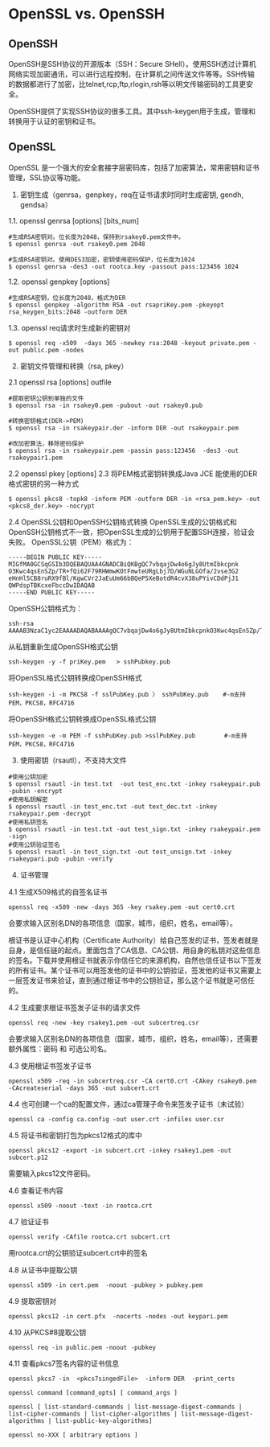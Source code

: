 # OpenSSL vs. OpenSSH

## OpenSSH
OpenSSH是SSH协议的开源版本（SSH：Secure SHell）。使用SSH透过计算机网络实现加密通讯，可以进行远程控制，在计算机之间传送文件等等。SSH传输的数据都进行了加密，比telnet,rcp,ftp,rlogin,rsh等以明文传输密码的工具更安全。

OpenSSH提供了实现SSH协议的很多工具。其中ssh-keygen用于生成，管理和转换用于认证的密钥和证书。

## OpenSSL
OpenSSL 是一个强大的安全套接字层密码库，包括了加密算法，常用密钥和证书管理，SSL协议等功能。

1. 密钥生成（genrsa，genpkey，req在证书请求时同时生成密钥, gendh, gendsa）

1.1. openssl genrsa [options] [bits_num]
```
#生成RSA密钥对。位长度为2048，保持到rsakey0.pem文件中。
$ openssl genrsa -out rsakey0.pem 2048  
   
#生成RSA密钥对。使用DES3加密，密钥使用密码保护，位长度为1024
$ openssl genrsa -des3 -out rootca.key -passout pass:123456 1024
```
1.2. openssl genpkey [options]
```
#生成RSA密钥，位长度为2048，格式为DER
$ openssl genpkey -algorithm RSA -out rsapriKey.pem -pkeyopt rsa_keygen_bits:2048 -outform DER
```
1.3. openssl req请求时生成新的密钥对
```
$ openssl req -x509  -days 365 -newkey rsa:2048 -keyout private.pem -out public.pem -nodes
```

2. 密钥文件管理和转换（rsa, pkey）

2.1 openssl rsa [options]  <infile  >outfile
```
#提取密钥公钥到单独的文件
$ openssl rsa -in rsakey0.pem -pubout -out rsakey0.pub    

#转换密钥格式(DER->PEM)
$ openssl rsa -in rsakeypair.der -inform DER -out rsakeypair.pem 

#改加密算法，移除密码保护
$ openssl rsa -in rsakeypair.pem -passin pass:123456  -des3 -out rsakeypair1.pem
```
2.2 openssl pkey [options]
2.3 将PEM格式密钥转换成Java JCE 能使用的DER格式密钥的另一种方式
```
$ openssl pkcs8 -topk8 -inform PEM -outform DER -in <rsa_pem.key> -out <pkcs8_der.key> -nocrypt
```
2.4 OpenSSL公钥和OpenSSH公钥格式转换
OpenSSL生成的公钥格式和OpenSSH公钥格式不一致，把OpenSSL生成的公钥用于配置SSH连接，验证会失败。
OpenSSL公钥（PEM）格式为：
```
-----BEGIN PUBLIC KEY-----
MIGfMA0GCSqGSIb3DQEBAQUAA4GNADCBiQKBgQC7vbqajDw4o6gJy8UtmIbkcpnk
O3Kwc4qsEnSZp/TR+fQi62F79RHWmwKOtFmwteURgLbj7D/WGuNLGOfa/2vse3G2
eHnHl5CB8ruRX9fBl/KgwCVr2JaEuUm66bBQeP5XeBotdR4cvX38uPYivCDdPjJ1
QWPdspTBKcxeFbccDwIDAQAB
-----END PUBLIC KEY-----
```
OpenSSH公钥格式为：
```
ssh-rsa AAAAB3NzaC1yc2EAAAADAQABAAAAgQC7vbqajDw4o6gJy8UtmIbkcpnkO3Kwc4qsEnSZp/TR+fQi62F79RHWmwKOtFmwteURgLbj7D/WGuNLGOfa/2vse3G2eHnHl5CB8ruRX9fBl/KgwCVr2JaEuUm66bBQeP5XeBotdR4cvX38uPYivCDdPjJ1QWPdspTBKcxeFbccDw==
```
从私钥重新生成OpenSSH格式公钥
```
ssh-keygen -y -f priKey.pem   > sshPubkey.pub
```
将OpenSSL格式公钥转换成OpenSSH格式
```
ssh-keygen -i -m PKCS8 -f sslPubKey.pub 〉 sshPubKey.pub    #-m支持 PEM，PKCS8，RFC4716
```
将OpenSSH格式公钥转换成OpenSSL格式公钥
```
ssh-keygen -e -m PEM -f sshPubKey.pub >sslPubKey.pub        #-m支持 PEM，PKCS8，RFC4716
```

3. 使用密钥（rsautl），不支持大文件
```
#使用公钥加密
$ openssl rsautl -in test.txt  -out test_enc.txt -inkey rsakeypair.pub -pubin -encrypt
#使用私钥解密
$ openssl rsautl -in test_enc.txt -out text_dec.txt -inkey rsakeypair.pem -decrypt
#使用私钥签名
$ openssl rsautl -in test.txt -out test_sign.txt -inkey rsakeypair.pem -sign
#使用公钥验证签名
$ openssl rsautl -in test_sign.txt -out test_unsign.txt -inkey rsakeypari.pub -pubin -verify
```

4. 证书管理

4.1 生成X509格式的自签名证书
```
openssl req -x509 -new -days 365 -key rsakey.pem -out cert0.crt
```
会要求输入区别名DN的各项信息（国家，城市，组织，姓名，email等）。

根证书是认证中心机构（Certificate Authority）给自己签发的证书，签发者就是自身，是信任链的起点。里面包含了CA信息、CA公钥、用自身的私钥对这些信息的签名。下载并使用根证书就表示你信任它的来源机构，自然也信任证书以下签发的所有证书。某个证书可以用签发他的证书中的公钥验证，签发他的证书又需要上一层签发证书来验证，直到通过根证书中的公钥验证，那么这个证书就是可信任的。

4.2 生成要求根证书签发子证书的请求文件
```
openssl req -new -key rsakey1.pem -out subcertreq.csr
```
会要求输入区别名DN的各项信息（国家，城市，组织，姓名，email等），还需要额外属性：密码 和 可选公司名。

4.3 使用根证书签发子证书
```
openssl x509 -req -in subcertreq.csr -CA cert0.crt -CAkey rsakey0.pem -CAcreateserial -days 365 -out subcert.crt
``` 

4.4 也可创建一个ca的配置文件，通过ca管理子命令来签发子证书（未试验）
```
openssl ca -config ca.config -out user.crt -infiles user.csr
```

4.5 将证书和密钥打包为pkcs12格式的库中
```
openssl pkcs12 -export -in subcert.crt -inkey rsakey1.pem -out subcert.p12
```
需要输入pkcs12文件密码。

4.6 查看证书内容
```
openssl x509 -noout -text -in rootca.crt 
``` 

4.7 验证证书
```
openssl verify -CAfile rootca.crt subcert.crt
```
用rootca.crt的公钥验证subcert.crt中的签名

4.8 从证书中提取公钥
```
openssl x509 -in cert.pem  -noout -pubkey > pubkey.pem
```
4.9 提取密钥对
```
openssl pkcs12 -in cert.pfx  -nocerts -nodes -out keypari.pem
```
4.10 从PKCS#8提取公钥
```
openssl req -in public.pem -noout -pubkey
```

4.11 查看pkcs7签名内容的证书信息
```
openssl pkcs7 -in  <pkcs7singedFile>  -inform DER  -print_certs
```

```
openssl command [command_opts] [ command_args ]

openssl [ list-standard-commands | list-message-digest-commands | list-cipher-commands | list-cipher-algorithms | list-message-digest-algorithms | list-public-key-algorithms]

openssl no-XXX [ arbitrary options ]
```